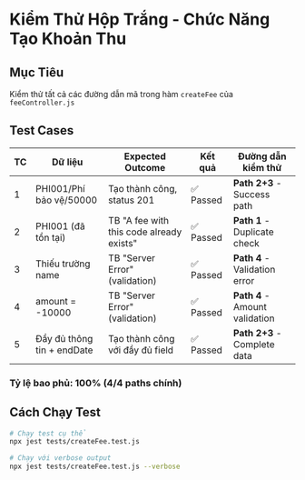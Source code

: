 # Kiểm Thử Hộp Trắng - Chức Năng Tạo Khoản Thu

## Mục Tiêu
Kiểm thử tất cả các đường dẫn mã trong hàm `createFee` của `feeController.js`

## Test Cases

| TC | Dữ liệu | Expected Outcome | Kết quả | Đường dẫn kiểm thử |
|----|---------|------------------|---------|-------------------|
| 1 | PHI001/Phí bảo vệ/50000 | Tạo thành công, status 201 | ✅ Passed | **Path 2+3** - Success path |
| 2 | PHI001 (đã tồn tại) | TB "A fee with this code already exists" | ✅ Passed | **Path 1** - Duplicate check |
| 3 | Thiếu trường name | TB "Server Error" (validation) | ✅ Passed | **Path 4** - Validation error |
| 4 | amount = -10000 | TB "Server Error" (validation) | ✅ Passed | **Path 4** - Amount validation |
| 5 | Đầy đủ thông tin + endDate | Tạo thành công với đầy đủ field | ✅ Passed | **Path 2+3** - Complete data |

### Tỷ lệ bao phủ: 100% (4/4 paths chính)

## Cách Chạy Test

```bash
# Chạy test cụ thể
npx jest tests/createFee.test.js

# Chạy với verbose output
npx jest tests/createFee.test.js --verbose
```
